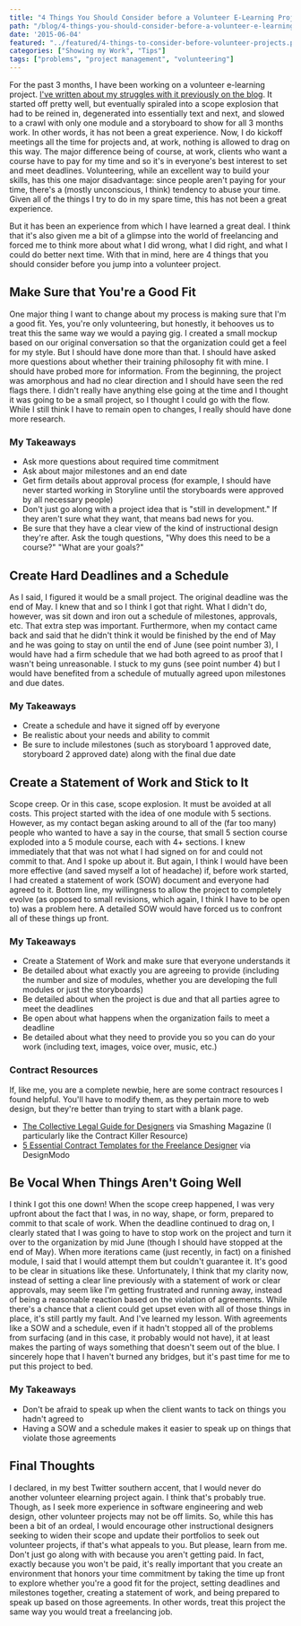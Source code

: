 ```yaml
---
title: "4 Things You Should Consider before a Volunteer E-Learning Project"
path: "/blog/4-things-you-should-consider-before-a-volunteer-e-learning-project"
date: '2015-06-04'
featured: "../featured/4-things-to-consider-before-volunteer-projects.png"
categories: ["Showing my Work", "Tips"]
tags: ["problems", "project management", "volunteering"]
---
```


For the past 3 months, I have been working on a volunteer e-learning project. [I've written about my struggles with it previously on the blog](/blog/instructional-design-battlefield-information-vs-instructional-design/). It started off pretty well, but eventually spiraled into a scope explosion that had to be reined in, degenerated into essentially text and next, and slowed to a crawl with only one module and a storyboard to show for all 3 months work. In other words, it has not been a great experience. Now, I do kickoff meetings all the time for projects and, at work, nothing is allowed to drag on this way. The major difference being of course, at work, clients who want a course have to pay for my time and so it's in everyone's best interest to set and meet deadlines. Volunteering, while an excellent way to build your skills, has this one major disadvantage: since people aren't paying for your time, there's a (mostly unconscious, I think) tendency to abuse your time. Given all of the things I try to do in my spare time, this has not been a great experience.

But it has been an experience from which I have learned a great deal. I think that it's also given me a bit of a glimpse into the world of freelancing and forced me to think more about what I did wrong, what I did right, and what I could do better next time. With that in mind, here are 4 things that you should consider before you jump into a volunteer project.

## Make Sure that You're a Good Fit

One major thing I want to change about my process is making sure that I'm a good fit. Yes, you're only volunteering, but honestly, it behooves us to treat this the same way we would a paying gig. I created a small mockup based on our original conversation so that the organization could get a feel for my style. But I should have done more than that. I should have asked more questions about whether their training philosophy fit with mine. I should have probed more for information. From the beginning, the project was amorphous and had no clear direction and I should have seen the red flags there. I didn't really have anything else going at the time and I thought it was going to be a small project, so I thought I could go with the flow. While I still think I have to remain open to changes, I really should have done more research.

### My Takeaways

*   Ask more questions about required time commitment
*   Ask about major milestones and an end date
*   Get firm details about approval process (for example, I should have never started working in Storyline until the storyboards were approved by all necessary people)
*   Don't just go along with a project idea that is "still in development." If they aren't sure what they want, that means bad news for you.
*   Be sure that they have a clear view of the kind of instructional design they're after. Ask the tough questions, "Why does this need to be a course?" "What are your goals?"

## Create Hard Deadlines and a Schedule

As I said, I figured it would be a small project. The original deadline was the end of May. I knew that and so I think I got that right. What I didn't do, however, was sit down and iron out a schedule of milestones, approvals, etc. That extra step was important. Furthermore, when my contact came back and said that he didn't think it would be finished by the end of May and he was going to stay on until the end of June (see point number 3), I would have had a firm schedule that we had both agreed to as proof that I wasn't being unreasonable. I stuck to my guns (see point number 4) but I would have benefited from a schedule of mutually agreed upon milestones and due dates.

### My Takeaways

*   Create a schedule and have it signed off by everyone
*   Be realistic about your needs and ability to commit
*   Be sure to include milestones (such as storyboard 1 approved date, storyboard 2 approved date) along with the final due date

## Create a Statement of Work and Stick to It

Scope creep. Or in this case, scope explosion. It must be avoided at all costs. This project started with the idea of one module with 5 sections. However, as my contact began asking around to all of the (far too many) people who wanted to have a say in the course, that small 5 section course exploded into a 5 module course, each with 4+ sections. I knew immediately that that was not what I had signed on for and could not commit to that. And I spoke up about it. But again, I think I would have been more effective (and saved myself a lot of headache) if, before work started, I had created a statement of work (SOW) document and everyone had agreed to it. Bottom line, my willingness to allow the project to completely evolve (as opposed to small revisions, which again, I think I have to be open to) was a problem here. A detailed SOW would have forced us to confront all of these things up front.

### My Takeaways

*   Create a Statement of Work and make sure that everyone understands it
*   Be detailed about what exactly you are agreeing to provide (including the number and size of modules, whether you are developing the full modules or just the storyboards)
*   Be detailed about when the project is due and that all parties agree to meet the deadlines
*   Be open about what happens when the organization fails to meet a deadline
*   Be detailed about what they need to provide you so you can do your work (including text, images, voice over, music, etc.)

### Contract Resources

If, like me, you are a complete newbie, here are some contract resources I found helpful. You'll have to modify them, as they pertain more to web design, but they're better than trying to start with a blank page.

*   [The Collective Legal Guide for Designers](http://www.smashingmagazine.com/2013/04/03/legal-guide-contract-samples-for-designers/) via Smashing Magazine (I particularly like the Contract Killer Resource)
*   [5 Essential Contract Templates for the Freelance Designer](http://designmodo.com/contract-templates-freelance-designer/) via DesignModo

## Be Vocal When Things Aren't Going Well

I think I got this one down! When the scope creep happened, I was very upfront about the fact that I was, in no way, shape, or form, prepared to commit to that scale of work. When the deadline continued to drag on, I clearly stated that I was going to have to stop work on the project and turn it over to the organization by mid June (though I should have stopped at the end of May). When more iterations came (just recently, in fact) on a finished module, I said that I would attempt them but couldn't guarantee it. It's good to be clear in situations like these. Unfortunately, I think that my clarity now, instead of setting a clear line previously with a statement of work or clear approvals, may seem like I'm getting frustrated and running away, instead of being a reasonable reaction based on the violation of agreements. While there's a chance that a client could get upset even with all of those things in place, it's still partly my fault. And I've learned my lesson. With agreements like a SOW and a schedule, even if it hadn't stopped all of the problems from surfacing (and in this case, it probably would not have), it at least makes the parting of ways something that doesn't seem out of the blue. I sincerely hope that I haven't burned any bridges, but it's past time for me to put this project to bed.

### My Takeaways

*   Don't be afraid to speak up when the client wants to tack on things you hadn't agreed to
*   Having a SOW and a schedule makes it easier to speak up on things that violate those agreements

## Final Thoughts

I declared, in my best Twitter southern accent, that I would never do another volunteer elearning project again. I think that's probably true. Though, as I seek more experience in software engineering and web design, other volunteer projects may not be off limits. So, while this has been a bit of an ordeal, I would encourage other instructional designers seeking to widen their scope and update their portfolios to seek out volunteer projects, if that's what appeals to you. But please, learn from me. Don't just go along with with because you aren't getting paid. In fact, exactly because you won't be paid, it's really important that you create an environment that honors your time commitment by taking the time up front to explore whether you're a good fit for the project, setting deadlines and milestones together, creating a statement of work, and being prepared to speak up based on those agreements. In other words, treat this project the same way you would treat a freelancing job.
